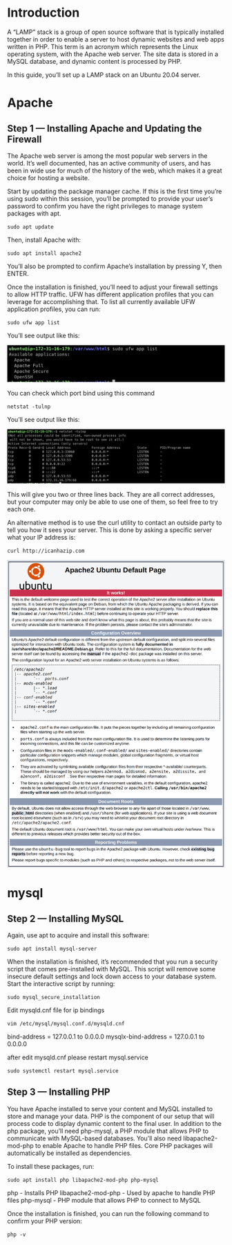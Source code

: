 # Introduction
A “LAMP” stack is a group of open source software that is typically installed together in order to enable a server to host dynamic websites and web apps written in PHP. This term is an acronym which represents the Linux operating system, with the Apache web server. The site data is stored in a MySQL database, and dynamic content is processed by PHP.

In this guide, you’ll set up a LAMP stack on an Ubuntu 20.04 server.

# Apache

## Step 1 — Installing Apache and Updating the Firewall

The Apache web server is among the most popular web servers in the world. It’s well documented, has an active community of users, and has been in wide use for much of the history of the web, which makes it a great choice for hosting a website.

Start by updating the package manager cache. If this is the first time you’re using sudo within this session, you’ll be prompted to provide your user’s password to confirm you have the right privileges to manage system packages with apt.



```
sudo apt update

```
Then, install Apache with:

```
sudo apt install apache2

```

You’ll also be prompted to confirm Apache’s installation by pressing Y, then ENTER.

Once the installation is finished, you’ll need to adjust your firewall settings to allow HTTP traffic. UFW has different application profiles that you can leverage for accomplishing that. To list all currently available UFW application profiles, you can run:

```
sudo ufw app list

```

You’ll see output like this:

![alt text](https://github.com/anjanpaul/Lamp-stack/blob/main/output/Screenshot%202022-02-03%20at%209.45.17%20PM.png)

You can check which port bind using this command

```
netstat -tulnp

```

You’ll see output like this:

![alt text](https://github.com/anjanpaul/Lamp-stack/blob/main/output/Screenshot%202022-02-03%20at%207.55.39%20PM.png)

This will give you two or three lines back. They are all correct addresses, but your computer may only be able to use one of them, so feel free to try each one.

An alternative method is to use the curl utility to contact an outside party to tell you how it sees your server. This is done by asking a specific server what your IP address is:

```
curl http://icanhazip.com

```

![alt text](https://github.com/anjanpaul/Lamp-stack/blob/main/output/small_apache_default_1804.png)


# mysql

## Step 2 — Installing MySQL

Again, use apt to acquire and install this software:

```
sudo apt install mysql-server

```
When the installation is finished, it’s recommended that you run a security script that comes pre-installed with MySQL. This script will remove some insecure default settings and lock down access to your database system. Start the interactive script by running:

```
sudo mysql_secure_installation

```
Edit mysqld.cnf file for ip bindings

```
vim /etc/mysql/mysql.conf.d/mysqld.cnf

```
bind-address = 127.0.0.1 to 0.0.0.0
mysqlx-bind-address = 127.0.0.1 to 0.0.0.0

after edit mysqld.cnf please restart mysql.service

```
sudo systemctl restart mysql.service

```

## Step 3 — Installing PHP

You have Apache installed to serve your content and MySQL installed to store and manage your data. PHP is the component of our setup that will process code to display dynamic content to the final user. In addition to the php package, you’ll need php-mysql, a PHP module that allows PHP to communicate with MySQL-based databases. You’ll also need libapache2-mod-php to enable Apache to handle PHP files. Core PHP packages will automatically be installed as dependencies.

To install these packages, run:

```
sudo apt install php libapache2-mod-php php-mysql

```
php - Installs PHP
libapache2-mod-php - Used by apache to handle PHP files
php-mysql - PHP module that allows PHP to connect to MySQL 


Once the installation is finished, you can run the following command to confirm your PHP version:

```
php -v

```